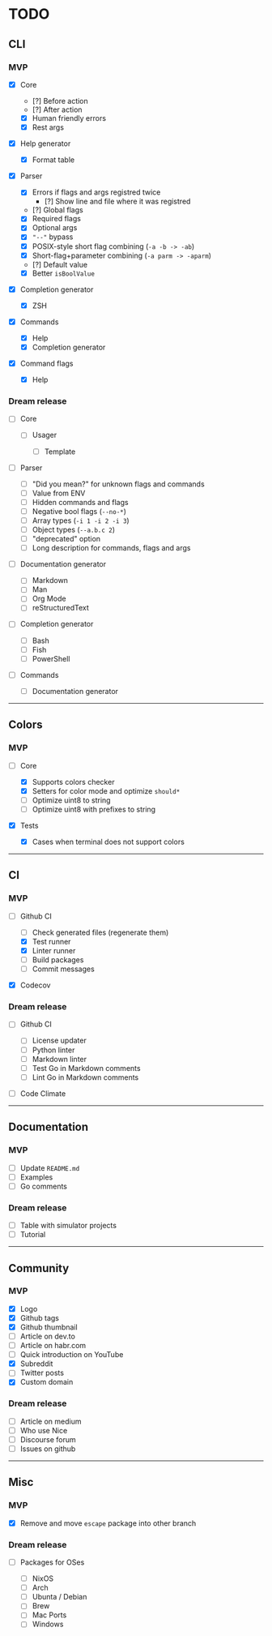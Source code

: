 # TODO

## CLI

### MVP

- [x] Core

  - [?] Before action
  - [?] After action
  - [x] Human friendly errors
  - [x] Rest args

- [x] Help generator

  - [x] Format table

- [x] Parser

  - [x] Errors if flags and args registred twice
    - [?] Show line and file where it was registred
  - [?] Global flags
  - [x] Required flags
  - [x] Optional args
  - [x] `"--"` bypass
  - [x] POSIX-style short flag combining (`-a -b -> -ab`)
  - [x] Short-flag+parameter combining (`-a parm -> -aparm`)
  - [?] Default value
  - [x] Better `isBoolValue`

- [x] Completion generator

  - [x] ZSH

- [x] Commands

  - [x] Help
  - [x] Completion generator

- [x] Command flags

  - [x] Help

### Dream release

- [ ] Core

  - [ ] Usager

    - [ ] Template

- [ ] Parser

  - [ ] "Did you mean?" for unknown flags and commands
  - [ ] Value from ENV
  - [ ] Hidden commands and flags
  - [ ] Negative bool flags (`--no-*`)
  - [ ] Array types (`-i 1 -i 2 -i 3`)
  - [ ] Object types (`--a.b.c 2`)
  - [ ] "deprecated" option
  - [ ] Long description for commands, flags and args

- [ ] Documentation generator

  - [ ] Markdown
  - [ ] Man
  - [ ] Org Mode
  - [ ] reStructuredText

- [ ] Completion generator

  - [ ] Bash
  - [ ] Fish
  - [ ] PowerShell

- [ ] Commands

  - [ ] Documentation generator

---

## Colors

### MVP

- [ ] Core

  - [x] Supports colors checker
  - [x] Setters for color mode and optimize `should*`
  - [ ] Optimize uint8 to string
  - [ ] Optimize uint8 with prefixes to string

- [x] Tests

  - [x] Cases when terminal does not support colors

---

## CI

### MVP

- [ ] Github CI

  - [ ] Check generated files (regenerate them)
  - [x] Test runner
  - [x] Linter runner
  - [ ] Build packages
  - [ ] Commit messages

- [x] Codecov

### Dream release

- [ ] Github CI

  - [ ] License updater
  - [ ] Python linter
  - [ ] Markdown linter
  - [ ] Test Go in Markdown comments
  - [ ] Lint Go in Markdown comments

- [ ] Code Climate

---

## Documentation

### MVP

- [ ] Update `README.md`
- [ ] Examples
- [ ] Go comments

### Dream release

- [ ] Table with simulator projects
- [ ] Tutorial

---

## Community

### MVP

- [x] Logo
- [x] Github tags
- [x] Github thumbnail
- [ ] Article on dev.to
- [ ] Article on habr.com
- [ ] Quick introduction on YouTube
- [x] Subreddit
- [ ] Twitter posts
- [x] Custom domain

### Dream release

- [ ] Article on medium
- [ ] Who use Nice
- [ ] Discourse forum
- [ ] Issues on github

---

## Misc

### MVP

- [x] Remove and move `escape` package into other branch

### Dream release

- [ ] Packages for OSes

  - [ ] NixOS
  - [ ] Arch
  - [ ] Ubunta / Debian
  - [ ] Brew
  - [ ] Mac Ports
  - [ ] Windows
